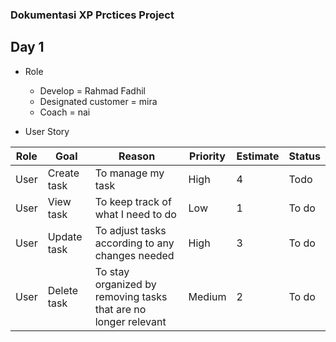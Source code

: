 ### Dokumentasi XP Prctices Project

## Day 1

* Role
  * Develop = Rahmad Fadhil
  * Designated customer = mira
  * Coach = nai
  
* User Story


Role | Goal | Reason | Priority | Estimate | Status
-----|------|--------|----------|----------|--------
User |Create task|To manage my task |High|4|Todo
User |View task| To keep track of what I need to do | Low | 1 | To do
User |Update task|To adjust tasks according to any changes needed | High| 3| To do
User |Delete task| To stay organized by removing tasks that are no longer relevant | Medium |2 | To do


